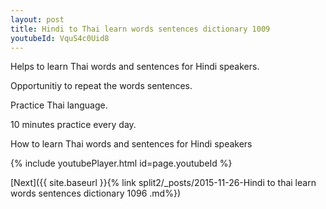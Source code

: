 ```yaml
---
layout: post
title: Hindi to Thai learn words sentences dictionary 1009 
youtubeId: VquS4c0Uid8
---
```

 
 
Helps to learn Thai words and sentences for Hindi speakers.

Opportunitiy to repeat the words sentences. 

Practice Thai language. 
 
10 minutes practice every day. 
 
How to learn Thai words and sentences for Hindi speakers 
 
{% include youtubePlayer.html id=page.youtubeId %}
 
 
[Next]({{ site.baseurl }}{% link  split2/_posts/2015-11-26-Hindi to thai learn words sentences dictionary 1096 .md%})
 
